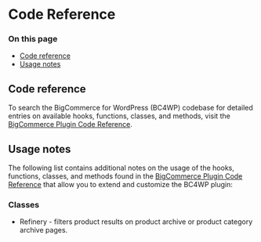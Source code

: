 # Code Reference

<div class="otp" id="no-index">

### On this page
- [Code reference](#code-reference)
- [Usage notes](#usage-notes)


</div> 

## Code reference
To search the BigCommerce for WordPress (BC4WP) codebase for detailed entries on available hooks, functions, classes, and methods, visit the [BigCommerce Plugin Code Reference](https://bigcommerce.moderntribe.qa/).


## Usage notes


The following list contains additional notes on the usage of the hooks, functions, classes, and methods found in the [BigCommerce Plugin Code Reference](https://bigcommerce.moderntribe.qa/) that allow you to extend and customize the BC4WP plugin:

### Classes

  - Refinery - filters product results on product archive or product category archive pages.
